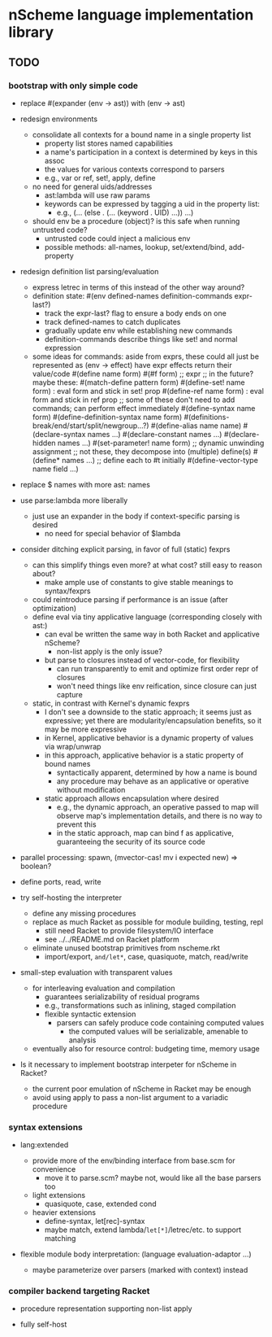# nScheme language implementation library

## TODO

### bootstrap with only simple code

* replace #(expander (env -> ast)) with (env -> ast)

* redesign environments
  * consolidate all contexts for a bound name in a single property list
    * property list stores named capabilities
    * a name's participation in a context is determined by keys in this assoc
    * the values for various contexts correspond to parsers
    * e.g., var or ref, set!, apply, define
  * no need for general uids/addresses
    * ast:lambda will use raw params
    * keywords can be expressed by tagging a uid in the property list:
      * e.g., (... (else . (... (keyword . UID) ...)) ...)
  * should env be a procedure (object)? is this safe when running untrusted code?
    * untrusted code could inject a malicious env
    * possible methods: all-names, lookup, set/extend/bind, add-property

* redesign definition list parsing/evaluation
  * express letrec in terms of this instead of the other way around?
  * definition state: #(env defined-names definition-commands expr-last?)
    * track the expr-last? flag to ensure a body ends on one
    * track defined-names to catch duplicates
    * gradually update env while establishing new commands
    * definition-commands describe things like set! and normal expression
  * some ideas for commands:
    aside from exprs, these could all just be represented as (env -> effect)
    have expr effects return their value/code
    #(define name form)
    #(#f form)  ;; expr
    ;; in the future? maybe these:
    #(match-define pattern form)
    #(define-set! name form) : eval form and stick in set! prop
    #(define-ref  name form) : eval form and stick in ref prop
    ;; some of these don't need to add commands; can perform effect immediately
    #(define-syntax name form)
    #(define-definition-syntax name form)
    #(definitions-break/end/start/split/newgroup...?)
    #(define-alias name name)
    #(declare-syntax names ...)
    #(declare-constant names ...)
    #(declare-hidden names ...)
    #(set-parameter! name form)  ;; dynamic unwinding assignment
    ;; not these, they decompose into (multiple) define(s)
    #(define* names ...) ;; define each to #t initially
    #(define-vector-type name field ...)

* replace $ names with more ast: names
* use parse:lambda more liberally
  * just use an expander in the body if context-specific parsing is desired
    * no need for special behavior of $lambda

* consider ditching explicit parsing, in favor of full (static) fexprs
  * can this simplify things even more? at what cost? still easy to reason about?
    * make ample use of constants to give stable meanings to syntax/fexprs
  * could reintroduce parsing if performance is an issue (after optimization)
  * define eval via tiny applicative language (corresponding closely with ast:)
    * can eval be written the same way in both Racket and applicative nScheme?
      * non-list apply is the only issue?
    * but parse to closures instead of vector-code, for flexibility
      * can run transparently to emit and optimize first order repr of closures
      * won't need things like env reification, since closure can just capture
  * static, in contrast with Kernel's dynamic fexprs
    * I don't see a downside to the static approach; it seems just as expressive;
      yet there are modularity/encapsulation benefits, so it may be more expressive
    * in Kernel, applicative behavior is a dynamic property of values via wrap/unwrap
    * in this approach, applicative behavior is a static property of bound names
      * syntactically apparent, determined by how a name is bound
      * any procedure may behave as an applicative or operative without modification
    * static approach allows encapsulation where desired
      * e.g., the dynamic approach, an operative passed to map will observe
        map's implementation details, and there is no way to prevent this
      * in the static approach, map can bind f as applicative, guaranteeing
        the security of its source code


* parallel processing: spawn, (mvector-cas! mv i expected new) => boolean?

* define ports, read, write

* try self-hosting the interpreter
  * define any missing procedures
  * replace as much Racket as possible for module building, testing, repl
    * still need Racket to provide filesystem/IO interface
    * see ../../README.md on Racket platform
  * eliminate unused bootstrap primitives from nscheme.rkt
    * import/export, `and/let*`, case, quasiquote, match, read/write

* small-step evaluation with transparent values
  * for interleaving evaluation and compilation
    * guarantees serializability of residual programs
    * e.g., transformations such as inlining, staged compilation
    * flexible syntactic extension
      * parsers can safely produce code containing computed values
        * the computed values will be serializable, amenable to analysis
  * eventually also for resource control: budgeting time, memory usage

* Is it necessary to implement bootstrap interpeter for nScheme in Racket?
  * the current poor emulation of nScheme in Racket may be enough
  * avoid using apply to pass a non-list argument to a variadic procedure


### syntax extensions

* lang:extended
  * provide more of the env/binding interface from base.scm for convenience
    * move it to parse.scm?  maybe not, would like all the base parsers too
  * light extensions
    * quasiquote, case, extended cond
  * heavier extensions
    * define-syntax, let[rec]-syntax
    * maybe match, extend lambda/`let[*]`/letrec/etc. to support matching

* flexible module body interpretation: (language evaluation-adaptor ...)
  * maybe parameterize over parsers (marked with context) instead


### compiler backend targeting Racket

* procedure representation supporting non-list apply

* fully self-host
